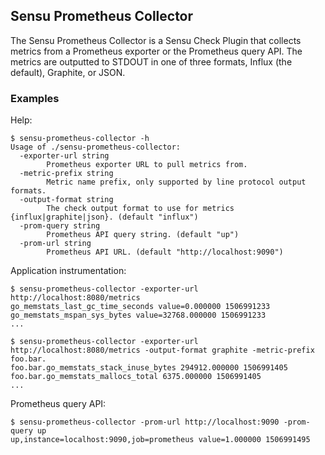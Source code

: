 ## Sensu Prometheus Collector

The Sensu Prometheus Collector is a Sensu Check Plugin that collects
metrics from a Prometheus exporter or the Prometheus query API. The
metrics are outputted to STDOUT in one of three formats, Influx (the
default), Graphite, or JSON.

### Examples

Help:

```
$ sensu-prometheus-collector -h
Usage of ./sensu-prometheus-collector:
  -exporter-url string
        Prometheus exporter URL to pull metrics from.
  -metric-prefix string
        Metric name prefix, only supported by line protocol output formats.
  -output-format string
        The check output format to use for metrics {influx|graphite|json}. (default "influx")
  -prom-query string
        Prometheus API query string. (default "up")
  -prom-url string
        Prometheus API URL. (default "http://localhost:9090")
```

Application instrumentation:

```
$ sensu-prometheus-collector -exporter-url http://localhost:8080/metrics
go_memstats_last_gc_time_seconds value=0.000000 1506991233
go_memstats_mspan_sys_bytes value=32768.000000 1506991233
...
```

```
$ sensu-prometheus-collector -exporter-url http://localhost:8080/metrics -output-format graphite -metric-prefix foo.bar.
foo.bar.go_memstats_stack_inuse_bytes 294912.000000 1506991405
foo.bar.go_memstats_mallocs_total 6375.000000 1506991405
...
```

Prometheus query API:

```
$ sensu-prometheus-collector -prom-url http://localhost:9090 -prom-query up
up,instance=localhost:9090,job=prometheus value=1.000000 1506991495
```
